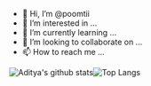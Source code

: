 - 👋 Hi, I’m @poomtii
- 👀 I’m interested in ...
- 🌱 I’m currently learning ...
- 💞️ I’m looking to collaborate on ...
- 📫 How to reach me ...

<!---
poomtii/poomtii is a ✨ special ✨ repository because its `README.md` (this file) appears on your GitHub profile.
You can click the Preview link to take a look at your changes.
--->

![Aditya's github stats](https://github-readme-stats.vercel.app/api?username=poomtii)![Top Langs](https://github-readme-stats.vercel.app/api/top-langs/?username=poomtii&layout=compact)
